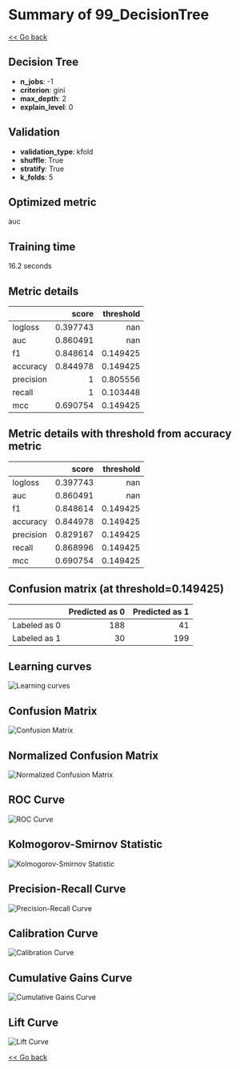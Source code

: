 # Summary of 99_DecisionTree

[<< Go back](../README.md)


## Decision Tree
- **n_jobs**: -1
- **criterion**: gini
- **max_depth**: 2
- **explain_level**: 0

## Validation
 - **validation_type**: kfold
 - **shuffle**: True
 - **stratify**: True
 - **k_folds**: 5

## Optimized metric
auc

## Training time

16.2 seconds

## Metric details
|           |    score |   threshold |
|:----------|---------:|------------:|
| logloss   | 0.397743 |  nan        |
| auc       | 0.860491 |  nan        |
| f1        | 0.848614 |    0.149425 |
| accuracy  | 0.844978 |    0.149425 |
| precision | 1        |    0.805556 |
| recall    | 1        |    0.103448 |
| mcc       | 0.690754 |    0.149425 |


## Metric details with threshold from accuracy metric
|           |    score |   threshold |
|:----------|---------:|------------:|
| logloss   | 0.397743 |  nan        |
| auc       | 0.860491 |  nan        |
| f1        | 0.848614 |    0.149425 |
| accuracy  | 0.844978 |    0.149425 |
| precision | 0.829167 |    0.149425 |
| recall    | 0.868996 |    0.149425 |
| mcc       | 0.690754 |    0.149425 |


## Confusion matrix (at threshold=0.149425)
|              |   Predicted as 0 |   Predicted as 1 |
|:-------------|-----------------:|-----------------:|
| Labeled as 0 |              188 |               41 |
| Labeled as 1 |               30 |              199 |

## Learning curves
![Learning curves](learning_curves.png)
## Confusion Matrix

![Confusion Matrix](confusion_matrix.png)


## Normalized Confusion Matrix

![Normalized Confusion Matrix](confusion_matrix_normalized.png)


## ROC Curve

![ROC Curve](roc_curve.png)


## Kolmogorov-Smirnov Statistic

![Kolmogorov-Smirnov Statistic](ks_statistic.png)


## Precision-Recall Curve

![Precision-Recall Curve](precision_recall_curve.png)


## Calibration Curve

![Calibration Curve](calibration_curve_curve.png)


## Cumulative Gains Curve

![Cumulative Gains Curve](cumulative_gains_curve.png)


## Lift Curve

![Lift Curve](lift_curve.png)



[<< Go back](../README.md)
